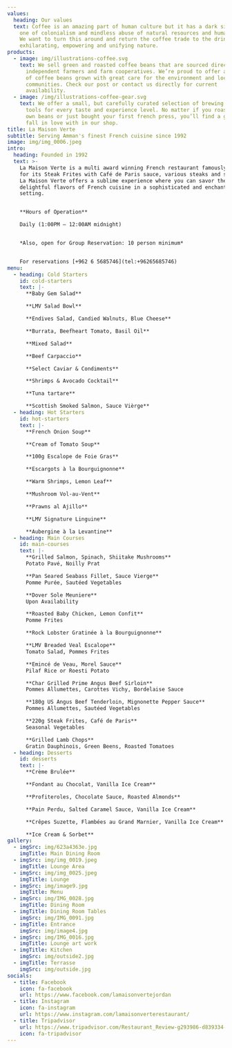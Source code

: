 ```yaml
---
values:
  heading: Our values
  text: Coffee is an amazing part of human culture but it has a dark side too –
    one of colonialism and mindless abuse of natural resources and human lives.
    We want to turn this around and return the coffee trade to the drink’s
    exhilarating, empowering and unifying nature.
products:
  - image: img/illustrations-coffee.svg
    text: We sell green and roasted coffee beans that are sourced directly from
      independent farmers and farm cooperatives. We’re proud to offer a variety
      of coffee beans grown with great care for the environment and local
      communities. Check our post or contact us directly for current
      availability.
  - image: /img/illustrations-coffee-gear.svg
    text: We offer a small, but carefully curated selection of brewing gear and
      tools for every taste and experience level. No matter if you roast your
      own beans or just bought your first french press, you’ll find a gadget to
      fall in love with in our shop.
title: La Maison Verte
subtitle: Serving Amman's finest French cuisine since 1992
image: img/img_0006.jpeg
intro:
  heading: Founded in 1992
  text: >-
    La Maison Verte is a multi award winning French restaurant famously known
    for its Steak Frites with Café de Paris sauce, various steaks and seafood.
    La Maison Verte offers a sublime experience where you can savor the
    delightful flavors of French cuisine in a sophisticated and enchanting
    setting.


    **Hours of Operation**

    Daily (1:00PM – 12:00AM midnight)


    *Also, open for Group Reservation: 10 person minimum*


    For reservations [+962 6 5685746](tel:+96265685746)
menu:
  - heading: Cold Starters
    id: cold-starters
    text: |-
      **Baby Gem Salad**

      **LMV Salad Bowl**

      **E﻿ndives Salad, Candied Walnuts, Blue Cheese**

      **B﻿urrata, Beefheart Tomato, Basil Oil**

      **Mixed Salad** 

      **B﻿eef Carpaccio** 

      **Select Caviar & Condiments**

      **Shrimps & Avocado Cocktail**

      **Tuna tartare**

      **Scottish Smoked Salmon, Sauce Vièrge**
  - heading: Hot Starters
    id: hot-starters
    text: |-
      **French Onion Soup**

      **Cream of Tomato Soup**

      **100g Escalope de Foie Gras**

      **Escargots à la Bourguignonne**

      **Warm Shrimps, Lemon Leaf**

      **M﻿ushroom Vol-au-Vent**

      **Prawns al Ajillo**

      **LMV Signature Linguine**

      **Aubergine à la Levantine**
  - heading: Main Courses
    id: main-courses
    text: |-
      **Grilled Salmon, Spinach, Shiitake Mushrooms**
      Potato Pavé, Noilly Prat

      **Pan Seared Seabass Fillet, Sauce Vierge**
      Pomme Purée, Sautéed Vegetables

      **Dover Sole Meuniere**
      Upon Availability

      **Roasted Baby Chicken, Lemon Confit**
      Pomme Frites

      **Rock Lobster Gratinée à la Bourguignonne**

      **LMV Breaded Veal Escalope**
      Tomato Salad, Pommes Frites

      **Emincé de Veau, Morel Sauce**
      Pilaf Rice or Roesti Potato

      **Char Grilled Prime Angus Beef Sirloin**
      Pommes Allumettes, Carottes Vichy, Bordelaise Sauce 

      **180g US Angus Beef Tenderloin, Mignonette Pepper Sauce**
      Pommes Allumettes, Sautéed Vegetables

      **220g Steak Frites, Café de Paris**
      Seasonal Vegetables

      **Grilled Lamb Chops** 
      Gratin Dauphinois, Green Beens, Roasted Tomatoes
  - heading: Desserts
    id: desserts
    text: |-
      **Crème Brulée**

      **Fondant au Chocolat, Vanilla Ice Cream**

      **Profiteroles, Chocolate Sauce, Roasted Almonds**

      **Pain Perdu, Salted Caramel Sauce, Vanilla Ice Cream**

      **C﻿rêpes Suzette, Flambées au Grand Marnier, Vanilla Ice Cream**

      **I﻿ce Cream & Sorbet**
gallery:
  - imgSrc: img/623a4363e.jpg
    imgTitle: Main Dining Room
  - imgSrc: img/img_0019.jpeg
    imgTitle: Lounge Area
  - imgSrc: img/img_0025.jpeg
    imgTitle: Lounge
  - imgSrc: img/image9.jpg
    imgTitle: Menu
  - imgSrc: img/IMG_0028.jpg
    imgTitle: Dining Room
  - imgTitle: Dining Room Tables
    imgSrc: img/IMG_0091.jpg
  - imgTitle: Entrance
    imgSrc: img/image4.jpg
  - imgSrc: img/IMG_0016.jpg
    imgTitle: Lounge art work
  - imgTitle: Kitchen
    imgSrc: img/outside2.jpg
  - imgTitle: Terrasse
    imgSrc: img/outside.jpg
socials:
  - title: Facebook
    icon: fa-facebook
    url: https://www.facebook.com/lamaisonvertejordan
  - title: Instagram
    icon: fa-instagram
    url: https://www.instagram.com/lamaisonverterestaurant/
  - title: Tripadvisor
    url: https://www.tripadvisor.com/Restaurant_Review-g293986-d839334-Reviews-La_Maison_Verte-Amman_Amman_Governorate.html
    icon: fa-tripadvisor
---
```

